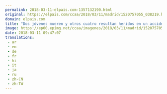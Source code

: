 ```yaml
---
permalink: 2018-03-11-elpais.com-1357132190.html
original: https://elpais.com/ccaa/2018/03/11/madrid/1520757055_038219.html#?ref=rss&format=simple&link=link
domain: elpais.com
title: "Dos jóvenes mueren y otros cuatro resultan heridos en un accidente en Madrid"
image: https://ep00.epimg.net/ccaa/imagenes/2018/03/11/madrid/1520757055_038219_1520757307_rrss_normal.jpg
date: 2018-03-11 09:47:07
translations: 
 - ar
 - en
 - de
 - fr
 - hi
 - it
 - ja
 - ru
 - zh-CN
 - zh-TW
---
```


